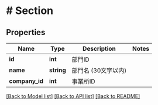 # # Section

## Properties

Name | Type | Description | Notes
------------ | ------------- | ------------- | -------------
**id** | **int** | 部門ID | 
**name** | **string** | 部門名 (30文字以内) | 
**company_id** | **int** | 事業所ID | 

[[Back to Model list]](../../README.md#documentation-for-models) [[Back to API list]](../../README.md#documentation-for-api-endpoints) [[Back to README]](../../README.md)


